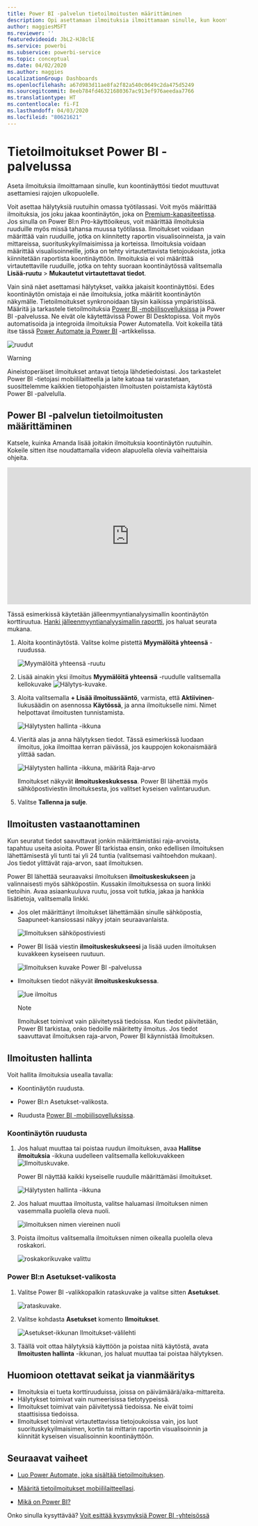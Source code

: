 ```yaml
---
title: Power BI -palvelun tietoilmoitusten määrittäminen
description: Opi asettamaan ilmoituksia ilmoittamaan sinulle, kun koontinäyttösi tiedot muuttuvat Microsoft Power BI -palvelussa asettamiesi rajojen ulkopuolelle.
author: maggiesMSFT
ms.reviewer: ''
featuredvideoid: JbL2-HJ8clE
ms.service: powerbi
ms.subservice: powerbi-service
ms.topic: conceptual
ms.date: 04/02/2020
ms.author: maggies
LocalizationGroup: Dashboards
ms.openlocfilehash: a67d983d11ae8fa2f82a540c0649c2da475d5249
ms.sourcegitcommit: 8eeb784fd46321680367ac913ef976aeedaa7766
ms.translationtype: HT
ms.contentlocale: fi-FI
ms.lasthandoff: 04/03/2020
ms.locfileid: "80621621"
---
```

# <a name="data-alerts-in-the-power-bi-service"></a>Tietoilmoitukset Power BI -palvelussa

Aseta ilmoituksia ilmoittamaan sinulle, kun koontinäyttösi tiedot muuttuvat asettamiesi rajojen ulkopuolelle.

Voit asettaa hälytyksiä ruutuihin omassa työtilassasi. Voit myös määrittää ilmoituksia, jos joku jakaa koontinäytön, joka on [Premium-kapasiteetissa](service-premium-what-is.md). Jos sinulla on Power BI:n Pro-käyttöoikeus, voit määrittää ilmoituksia ruuduille myös missä tahansa muussa työtilassa. Ilmoitukset voidaan määrittää vain ruuduille, jotka on kiinnitetty raportin visualisoinneista, ja vain mittareissa, suorituskykyilmaisimissa ja korteissa. Ilmoituksia voidaan määrittää visualisoinneille, jotka on tehty virtautettavista tietojoukoista, jotka kiinnitetään raportista koontinäyttöön. Ilmoituksia ei voi määrittää virtautettaville ruuduille, jotka on tehty suoraan koontinäytössä valitsemalla **Lisää-ruutu** > **Mukautetut virtautettavat tiedot**.

Vain sinä näet asettamasi hälytykset, vaikka jakaisit koontinäyttösi. Edes koontinäytön omistaja ei näe ilmoituksia, jotka määritit koontinäytön näkymälle. Tietoilmoitukset synkronoidaan täysin kaikissa ympäristöissä. Määritä ja tarkastele tietoilmoituksia [Power BI -mobiilisovelluksissa](consumer/mobile/mobile-set-data-alerts-in-the-mobile-apps.md) ja Power BI -palvelussa. Ne eivät ole käytettävissä Power BI Desktopissa. Voit myös automatisoida ja integroida ilmoituksia Power Automatella. Voit kokeilla tätä itse tässä [Power Automate ja Power BI](service-flow-integration.md) -artikkelissa.

![ruudut](media/service-set-data-alerts/powerbi-alert-types-new.png)

> [!WARNING]
> Aineistoperäiset ilmoitukset antavat tietoja lähdetiedoistasi. Jos tarkastelet Power BI -tietojasi mobiililaitteella ja laite katoaa tai varastetaan, suosittelemme kaikkien tietopohjaisten ilmoitusten poistamista käytöstä Power BI -palvelulla.

## <a name="set-data-alerts-in-the-power-bi-service"></a>Power BI -palvelun tietoilmoitusten määrittäminen

Katsele, kuinka Amanda lisää joitakin ilmoituksia koontinäytön ruutuihin. Kokeile sitten itse noudattamalla videon alapuolella olevia vaiheittaisia ohjeita.

<iframe width="560" height="315" src="https://www.youtube.com/embed/JbL2-HJ8clE" frameborder="0" allowfullscreen></iframe>

Tässä esimerkissä käytetään jälleenmyyntianalyysimallin koontinäytön korttiruutua. [Hanki jälleenmyyntianalyysimallin raportti](sample-retail-analysis.md#get-the-content-pack-for-this-sample), jos haluat seurata mukana.

1. Aloita koontinäytöstä. Valitse kolme pistettä **Myymälöitä yhteensä** -ruudussa.

   ![Myymälöitä yhteensä -ruutu](media/service-set-data-alerts/powerbi-card.png)

1. Lisää ainakin yksi ilmoitus **Myymälöitä yhteensä** -ruudulle valitsemalla kellokuvake ![Hälytys-kuvake](media/service-set-data-alerts/power-bi-bell-icon.png).

1. Aloita valitsemalla **+ Lisää ilmoitussääntö**, varmista, että **Aktiivinen**-liukusäädin on asennossa **Käytössä**, ja anna ilmoitukselle nimi. Nimet helpottavat ilmoitusten tunnistamista.

   ![Hälytysten hallinta -ikkuna](media/service-set-data-alerts/powerbi-alert-title.png)

1. Vieritä alas ja anna hälytyksen tiedot.  Tässä esimerkissä luodaan ilmoitus, joka ilmoittaa kerran päivässä, jos kauppojen kokonaismäärä ylittää sadan.

   ![Hälytysten hallinta -ikkuna, määritä Raja-arvo](media/service-set-data-alerts/power-bi-set-alert-details.png)

    Ilmoitukset näkyvät **ilmoituskeskuksessa**. Power BI lähettää myös sähköpostiviestin ilmoituksesta, jos valitset kyseisen valintaruudun.

1. Valitse **Tallenna ja sulje**.

## <a name="receiving-alerts"></a>Ilmoitusten vastaanottaminen

Kun seuratut tiedot saavuttavat jonkin määrittämistäsi raja-arvoista, tapahtuu useita asioita. Power BI tarkistaa ensin, onko edellisen ilmoituksen lähettämisestä yli tunti tai yli 24 tuntia (valitsemasi vaihtoehdon mukaan). Jos tiedot ylittävät raja-arvon, saat ilmoituksen.

Power BI lähettää seuraavaksi ilmoituksen **ilmoituskeskukseen** ja valinnaisesti myös sähköpostiin. Kussakin ilmoituksessa on suora linkki tietoihin. Avaa asiaankuuluva ruutu, jossa voit tutkia, jakaa ja hankkia lisätietoja, valitsemalla linkki.  

* Jos olet määrittänyt ilmoitukset lähettämään sinulle sähköpostia, Saapuneet-kansiossasi näkyy jotain seuraavanlaista.

   ![Ilmoituksen sähköpostiviesti](media/service-set-data-alerts/powerbi-alerts-email.png)

* Power BI lisää viestin **ilmoituskeskukseesi** ja lisää uuden ilmoituksen kuvakkeen kyseiseen ruutuun.

   ![Ilmoituksen kuvake Power BI -palvelussa](media/service-set-data-alerts/powerbi-alert-notifications.png)

* Ilmoituksen tiedot näkyvät **ilmoituskeskuksessa**.

    ![lue ilmoitus](media/service-set-data-alerts/powerbi-alert-notification.png)

   > [!NOTE]
   > Ilmoitukset toimivat vain päivitetyssä tiedoissa. Kun tiedot päivitetään, Power BI tarkistaa, onko tiedoille määritetty ilmoitus. Jos tiedot saavuttavat ilmoituksen raja-arvon, Power BI käynnistää ilmoituksen.

## <a name="managing-alerts"></a>Ilmoitusten hallinta

Voit hallita ilmoituksia usealla tavalla:

* Koontinäytön ruudusta.

* Power BI:n Asetukset-valikosta.

* Ruudusta [Power BI -mobiilisovelluksissa](consumer/mobile/mobile-set-data-alerts-in-the-mobile-apps.md).

### <a name="from-the-dashboard-tile"></a>Koontinäytön ruudusta

1. Jos haluat muuttaa tai poistaa ruudun ilmoituksen, avaa **Hallitse ilmoituksia** -ikkuna uudelleen valitsemalla kellokuvakkeen ![Ilmoituskuvake](media/service-set-data-alerts/power-bi-bell-icon.png).

    Power BI näyttää kaikki kyseiselle ruudulle määrittämäsi ilmoitukset.

    ![Hälytysten hallinta -ikkuna](media/service-set-data-alerts/powerbi-see-alerts.png)

1. Jos haluat muuttaa ilmoitusta, valitse haluamasi ilmoituksen nimen vasemmalla puolella oleva nuoli.

    ![ilmoituksen nimen viereinen nuoli](media/service-set-data-alerts/powerbi-see-alerts-arrow.png)

1. Poista ilmoitus valitsemalla ilmoituksen nimen oikealla puolella oleva roskakori.

      ![roskakorikuvake valittu](media/service-set-data-alerts/powerbi-see-alerts-delete.png)

### <a name="from-the-power-bi-settings-menu"></a>Power BI:n Asetukset-valikosta

1. Valitse Power BI -valikkopalkin rataskuvake ja valitse sitten **Asetukset**.

    ![rataskuvake](media/service-set-data-alerts/powerbi-gear-icon.png).

1. Valitse kohdasta **Asetukset** komento **Ilmoitukset**.

    ![Asetukset-ikkunan Ilmoitukset-välilehti](media/service-set-data-alerts/powerbi-alert-settings.png)

1. Täällä voit ottaa hälytyksiä käyttöön ja poistaa niitä käytöstä, avata **Ilmoitusten hallinta** -ikkunan, jos haluat muuttaa tai poistaa hälytyksen.

## <a name="considerations-and-troubleshooting"></a>Huomioon otettavat seikat ja vianmääritys

* Ilmoituksia ei tueta korttiruuduissa, joissa on päivämäärä/aika-mittareita.
* Hälytykset toimivat vain numeerisissa tietotyypeissä.
* Ilmoitukset toimivat vain päivitetyssä tiedoissa. Ne eivät toimi staattisissa tiedoissa.
* Ilmoitukset toimivat virtautettavissa tietojoukoissa vain, jos luot suorituskykyilmaisimen, kortin tai mittarin raportin visualisoinnin ja kiinnität kyseisen visualisoinnin koontinäyttöön.


## <a name="next-steps"></a>Seuraavat vaiheet

* [Luo Power Automate, joka sisältää tietoilmoituksen](service-flow-integration.md).

* [Määritä tietoilmoitukset mobiililaitteellasi](consumer/mobile/mobile-set-data-alerts-in-the-mobile-apps.md).

* [Mikä on Power BI?](fundamentals/power-bi-overview.md)

Onko sinulla kysyttävää? [Voit esittää kysymyksiä Power BI -yhteisössä](https://community.powerbi.com/)
